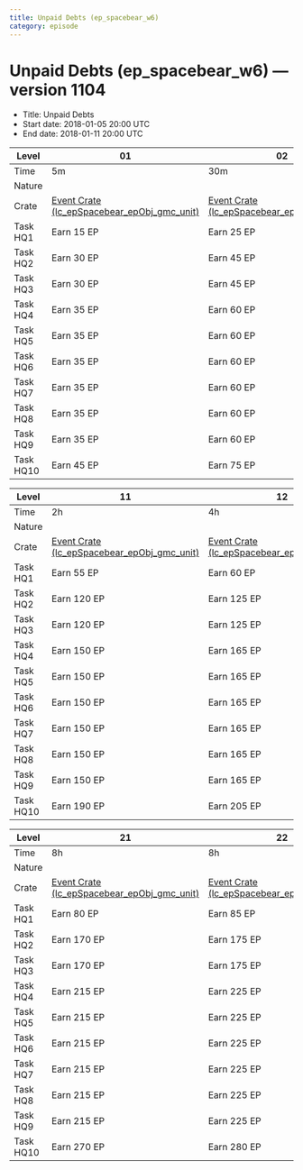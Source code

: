 ```yaml
---
title: Unpaid Debts (ep_spacebear_w6)
category: episode
---
```


# Unpaid Debts (ep_spacebear_w6) — version 1104



  * Title: Unpaid Debts
  * Start date: 2018-01-05 20:00 UTC
  * End date: 2018-01-11 20:00 UTC

|Level    |01                                                                               |02                                                                               |03                                                                   |04                                                                               |05                                                                               |06                                                                               |07                                                                               |08                                                                             |09                                                                               |10                                                                               |
|---------|---------------------------------------------------------------------------------|---------------------------------------------------------------------------------|---------------------------------------------------------------------|---------------------------------------------------------------------------------|---------------------------------------------------------------------------------|---------------------------------------------------------------------------------|---------------------------------------------------------------------------------|-------------------------------------------------------------------------------|---------------------------------------------------------------------------------|---------------------------------------------------------------------------------|
|Time     |5m                                                                               |30m                                                                              |0s                                                                   |1h                                                                               |1h                                                                               |2h                                                                               |2h                                                                               |0s                                                                             |1h                                                                               |2h                                                                               |
|Nature   |                                                                                 |                                                                                 |★                                                                    |                                                                                 |                                                                                 |                                                                                 |                                                                                 |★                                                                              |                                                                                 |                                                                                 |
|Crate    |[Event Crate (lc_epSpacebear_epObj_gmc_unit)](lc_epSpacebear_epObj_gmc_unit.html)|[Event Crate (lc_epSpacebear_epObj_gmc_unit)](lc_epSpacebear_epObj_gmc_unit.html)|[Event Crate (lc_epMilestone_material)](lc_epMilestone_material.html)|[Event Crate (lc_epSpacebear_epObj_gmc_unit)](lc_epSpacebear_epObj_gmc_unit.html)|[Event Crate (lc_epSpacebear_epObj_gmc_unit)](lc_epSpacebear_epObj_gmc_unit.html)|[Event Crate (lc_epSpacebear_epObj_gmc_unit)](lc_epSpacebear_epObj_gmc_unit.html)|[Event Crate (lc_epSpacebear_epObj_gmc_unit)](lc_epSpacebear_epObj_gmc_unit.html)|[Event Crate (lc_epMilestone_arctic_smpl_c)](lc_epMilestone_arctic_smpl_c.html)|[Event Crate (lc_epSpacebear_epObj_gmc_unit)](lc_epSpacebear_epObj_gmc_unit.html)|[Event Crate (lc_epSpacebear_epObj_gmc_unit)](lc_epSpacebear_epObj_gmc_unit.html)|
|Task HQ1 |Earn 15 EP                                                                       |Earn 25 EP                                                                       |Loot 1000 Alloy                                                      |Earn 35 EP                                                                       |Earn 45 EP                                                                       |Earn 50 EP                                                                       |Earn 55 EP                                                                       |Destroy 3 Barracks                                                             |Earn 45 EP                                                                       |Earn 50 EP                                                                       |
|Task HQ2 |Earn 30 EP                                                                       |Earn 45 EP                                                                       |Loot 3000 Alloy                                                      |Earn 70 EP                                                                       |Earn 95 EP                                                                       |Earn 105 EP                                                                      |Earn 120 EP                                                                      |Destroy 3 Barracks                                                             |Earn 95 EP                                                                       |Earn 105 EP                                                                      |
|Task HQ3 |Earn 30 EP                                                                       |Earn 45 EP                                                                       |Loot 9000 Alloy                                                      |Earn 70 EP                                                                       |Earn 95 EP                                                                       |Earn 105 EP                                                                      |Earn 120 EP                                                                      |Destroy 3 Barracks                                                             |Earn 95 EP                                                                       |Earn 105 EP                                                                      |
|Task HQ4 |Earn 35 EP                                                                       |Earn 60 EP                                                                       |Loot 24000 Alloy                                                     |Earn 90 EP                                                                       |Earn 120 EP                                                                      |Earn 135 EP                                                                      |Earn 150 EP                                                                      |Destroy 3 Barracks                                                             |Earn 120 EP                                                                      |Earn 135 EP                                                                      |
|Task HQ5 |Earn 35 EP                                                                       |Earn 60 EP                                                                       |Loot 35000 Alloy                                                     |Earn 90 EP                                                                       |Earn 120 EP                                                                      |Earn 135 EP                                                                      |Earn 150 EP                                                                      |Destroy 3 Barracks                                                             |Earn 120 EP                                                                      |Earn 135 EP                                                                      |
|Task HQ6 |Earn 35 EP                                                                       |Earn 60 EP                                                                       |Loot 101000 Alloy                                                    |Earn 90 EP                                                                       |Earn 120 EP                                                                      |Earn 135 EP                                                                      |Earn 150 EP                                                                      |Destroy 3 Barracks                                                             |Earn 120 EP                                                                      |Earn 135 EP                                                                      |
|Task HQ7 |Earn 35 EP                                                                       |Earn 60 EP                                                                       |Loot 127000 Alloy                                                    |Earn 90 EP                                                                       |Earn 120 EP                                                                      |Earn 135 EP                                                                      |Earn 150 EP                                                                      |Destroy 6 Barracks                                                             |Earn 120 EP                                                                      |Earn 135 EP                                                                      |
|Task HQ8 |Earn 35 EP                                                                       |Earn 60 EP                                                                       |Loot 222000 Alloy                                                    |Earn 90 EP                                                                       |Earn 120 EP                                                                      |Earn 135 EP                                                                      |Earn 150 EP                                                                      |Destroy 6 Barracks                                                             |Earn 120 EP                                                                      |Earn 135 EP                                                                      |
|Task HQ9 |Earn 35 EP                                                                       |Earn 60 EP                                                                       |Loot 389000 Alloy                                                    |Earn 90 EP                                                                       |Earn 120 EP                                                                      |Earn 135 EP                                                                      |Earn 150 EP                                                                      |Destroy 6 Barracks                                                             |Earn 120 EP                                                                      |Earn 135 EP                                                                      |
|Task HQ10|Earn 45 EP                                                                       |Earn 75 EP                                                                       |Loot 1219000 Alloy                                                   |Earn 115 EP                                                                      |Earn 150 EP                                                                      |Earn 170 EP                                                                      |Earn 190 EP                                                                      |Destroy 6 Barracks                                                             |Earn 150 EP                                                                      |Earn 170 EP                                                                      |


|Level    |11                                                                               |12                                                                               |13                                                                               |14                                                                               |15                                                                       |16                                                                               |17                                                                               |18                                                                               |19                                                                               |20                                                                               |
|---------|---------------------------------------------------------------------------------|---------------------------------------------------------------------------------|---------------------------------------------------------------------------------|---------------------------------------------------------------------------------|-------------------------------------------------------------------------|---------------------------------------------------------------------------------|---------------------------------------------------------------------------------|---------------------------------------------------------------------------------|---------------------------------------------------------------------------------|---------------------------------------------------------------------------------|
|Time     |2h                                                                               |4h                                                                               |4h                                                                               |8h                                                                               |0s                                                                       |2h                                                                               |2h                                                                               |4h                                                                               |4h                                                                               |8h                                                                               |
|Nature   |                                                                                 |                                                                                 |                                                                                 |                                                                                 |★                                                                        |                                                                                 |                                                                                 |                                                                                 |                                                                                 |                                                                                 |
|Crate    |[Event Crate (lc_epSpacebear_epObj_gmc_unit)](lc_epSpacebear_epObj_gmc_unit.html)|[Event Crate (lc_epSpacebear_epObj_gmc_unit)](lc_epSpacebear_epObj_gmc_unit.html)|[Event Crate (lc_epSpacebear_epObj_gmc_unit)](lc_epSpacebear_epObj_gmc_unit.html)|[Event Crate (lc_epSpacebear_epObj_gmc_unit)](lc_epSpacebear_epObj_gmc_unit.html)|[Event Crate (lc_epMilestone_arctic_eqp)](lc_epMilestone_arctic_eqp.html)|[Event Crate (lc_epSpacebear_epObj_gmc_unit)](lc_epSpacebear_epObj_gmc_unit.html)|[Event Crate (lc_epSpacebear_epObj_gmc_unit)](lc_epSpacebear_epObj_gmc_unit.html)|[Event Crate (lc_epSpacebear_epObj_gmc_unit)](lc_epSpacebear_epObj_gmc_unit.html)|[Event Crate (lc_epSpacebear_epObj_gmc_unit)](lc_epSpacebear_epObj_gmc_unit.html)|[Event Crate (lc_epSpacebear_epObj_gmc_unit)](lc_epSpacebear_epObj_gmc_unit.html)|
|Task HQ1 |Earn 55 EP                                                                       |Earn 60 EP                                                                       |Earn 65 EP                                                                       |Earn 70 EP                                                                       |Loot 2000 Alloy                                                          |Earn 60 EP                                                                       |Earn 65 EP                                                                       |Earn 70 EP                                                                       |Earn 75 EP                                                                       |Earn 75 EP                                                                       |
|Task HQ2 |Earn 120 EP                                                                      |Earn 125 EP                                                                      |Earn 135 EP                                                                      |Earn 145 EP                                                                      |Loot 7000 Alloy                                                          |Earn 125 EP                                                                      |Earn 135 EP                                                                      |Earn 145 EP                                                                      |Earn 160 EP                                                                      |Earn 160 EP                                                                      |
|Task HQ3 |Earn 120 EP                                                                      |Earn 125 EP                                                                      |Earn 135 EP                                                                      |Earn 145 EP                                                                      |Loot 25000 Alloy                                                         |Earn 125 EP                                                                      |Earn 135 EP                                                                      |Earn 145 EP                                                                      |Earn 160 EP                                                                      |Earn 160 EP                                                                      |
|Task HQ4 |Earn 150 EP                                                                      |Earn 165 EP                                                                      |Earn 175 EP                                                                      |Earn 185 EP                                                                      |Loot 66000 Alloy                                                         |Earn 165 EP                                                                      |Earn 175 EP                                                                      |Earn 185 EP                                                                      |Earn 205 EP                                                                      |Earn 205 EP                                                                      |
|Task HQ5 |Earn 150 EP                                                                      |Earn 165 EP                                                                      |Earn 175 EP                                                                      |Earn 185 EP                                                                      |Loot 96000 Alloy                                                         |Earn 165 EP                                                                      |Earn 175 EP                                                                      |Earn 185 EP                                                                      |Earn 205 EP                                                                      |Earn 205 EP                                                                      |
|Task HQ6 |Earn 150 EP                                                                      |Earn 165 EP                                                                      |Earn 175 EP                                                                      |Earn 185 EP                                                                      |Loot 280000 Alloy                                                        |Earn 165 EP                                                                      |Earn 175 EP                                                                      |Earn 185 EP                                                                      |Earn 205 EP                                                                      |Earn 205 EP                                                                      |
|Task HQ7 |Earn 150 EP                                                                      |Earn 165 EP                                                                      |Earn 175 EP                                                                      |Earn 185 EP                                                                      |Loot 354000 Alloy                                                        |Earn 165 EP                                                                      |Earn 175 EP                                                                      |Earn 185 EP                                                                      |Earn 205 EP                                                                      |Earn 205 EP                                                                      |
|Task HQ8 |Earn 150 EP                                                                      |Earn 165 EP                                                                      |Earn 175 EP                                                                      |Earn 185 EP                                                                      |Loot 619000 Alloy                                                        |Earn 165 EP                                                                      |Earn 175 EP                                                                      |Earn 185 EP                                                                      |Earn 205 EP                                                                      |Earn 205 EP                                                                      |
|Task HQ9 |Earn 150 EP                                                                      |Earn 165 EP                                                                      |Earn 175 EP                                                                      |Earn 185 EP                                                                      |Loot 1400 Contraband                                                     |Earn 165 EP                                                                      |Earn 175 EP                                                                      |Earn 185 EP                                                                      |Earn 205 EP                                                                      |Earn 205 EP                                                                      |
|Task HQ10|Earn 190 EP                                                                      |Earn 205 EP                                                                      |Earn 215 EP                                                                      |Earn 230 EP                                                                      |Loot 3900 Contraband                                                     |Earn 205 EP                                                                      |Earn 215 EP                                                                      |Earn 230 EP                                                                      |Earn 260 EP                                                                      |Earn 260 EP                                                                      |


|Level    |21                                                                               |22                                                                               |23                                                                                       |24                                                                                       |
|---------|---------------------------------------------------------------------------------|---------------------------------------------------------------------------------|-----------------------------------------------------------------------------------------|-----------------------------------------------------------------------------------------|
|Time     |8h                                                                               |8h                                                                               |0s                                                                                       |2h                                                                                       |
|Nature   |                                                                                 |                                                                                 |★                                                                                        |♻                                                                                        |
|Crate    |[Event Crate (lc_epSpacebear_epObj_gmc_unit)](lc_epSpacebear_epObj_gmc_unit.html)|[Event Crate (lc_epSpacebear_epObj_gmc_unit)](lc_epSpacebear_epObj_gmc_unit.html)|[Event Crate (lc_epMilestone_spacebear_gmc_unit)](lc_epMilestone_spacebear_gmc_unit.html)|[Elite Event Crate (lc_epSpacebear_bonObj_gmc_unit)](lc_epSpacebear_bonObj_gmc_unit.html)|
|Task HQ1 |Earn 80 EP                                                                       |Earn 85 EP                                                                       |Deploy 15 Infantry Units                                                                 |Earn 90 EP                                                                               |
|Task HQ2 |Earn 170 EP                                                                      |Earn 175 EP                                                                      |Deploy 10 Vehicle Units (E); Deploy 2 Hero Units (R)                                     |Earn 185 EP                                                                              |
|Task HQ3 |Earn 170 EP                                                                      |Earn 175 EP                                                                      |Deploy 10 Vehicle Units (E); Deploy 2 Hero Units (R)                                     |Earn 185 EP                                                                              |
|Task HQ4 |Earn 215 EP                                                                      |Earn 225 EP                                                                      |Deploy 2 Hero Units                                                                      |Earn 240 EP                                                                              |
|Task HQ5 |Earn 215 EP                                                                      |Earn 225 EP                                                                      |Deploy 2 Hero Units                                                                      |Earn 240 EP                                                                              |
|Task HQ6 |Earn 215 EP                                                                      |Earn 225 EP                                                                      |Deploy 4 Hero Units                                                                      |Earn 240 EP                                                                              |
|Task HQ7 |Earn 215 EP                                                                      |Earn 225 EP                                                                      |Deploy 4 Hero Units                                                                      |Earn 240 EP                                                                              |
|Task HQ8 |Earn 215 EP                                                                      |Earn 225 EP                                                                      |Deploy 4 Hero Units                                                                      |Earn 240 EP                                                                              |
|Task HQ9 |Earn 215 EP                                                                      |Earn 225 EP                                                                      |Deploy 4 Hero Units                                                                      |Earn 240 EP                                                                              |
|Task HQ10|Earn 270 EP                                                                      |Earn 280 EP                                                                      |Deploy 4 Hero Units                                                                      |Earn 300 EP                                                                              |


